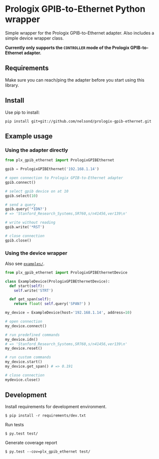 # Prologix GPIB-to-Ethernet Python wrapper

Simple wrapper for the Prologix GPIB-to-Ethernet adapter. Also includes
a simple device wrapper class.

**Currently only supports the `CONTROLLER` mode of the Prologix
GPIB-to-Ethernet adapter.**

## Requirements

Make sure you can reach/ping the adapter before you start using this
library.

## Install

Use pip to install:

```shell
pip install git+git://github.com/nelsond/prologix-gpib-ethernet.git
```

## Example usage

### Using the adapter directly

```python
from plx_gpib_ethernet import PrologixGPIBEthernet

gpib = PrologixGPIBEthernet('192.168.1.14')

# open connection to Prologix GPIB-to-Ethernet adapter
gpib.connect()

# select gpib device on at 10
gpib.select(10)

# send a query
gpib.query('*IDN?')
# => 'Stanford_Research_Systems,SR760,s/n41456,ver139\n'

# write without reading
gpib.write('*RST')

# close connection
gpib.close()
```

### Using the device wrapper

Also see [`examples/`](examples/).

```python
from plx_gpib_ethernet import PrologixGPIBEthernetDevice

class ExampleDevice(PrologixGPIBEthernetDevice):
  def start(self):
    self.write('STRT')

  def get_span(self):
    return float( self.query('SPAN?') )

my_device = ExampleDevice(host='192.168.1.14', address=10)

# open connection
my_device.connect()

# run predefined commands
my_device.idn()
# => 'Stanford_Research_Systems,SR760,s/n41456,ver139\n'
my_device.reset()

# run custom commands
my_device.start()
my_device.get_span() # => 0.191

# close connection
mydevice.close()
```

## Development

Install requirements for development environment.

```shell
$ pip install -r requirements/dev.txt
```

Run tests

```shell
$ py.test test/
```

Generate coverage report

```shell
$ py.test --cov=plx_gpib_ethernet test/
```
